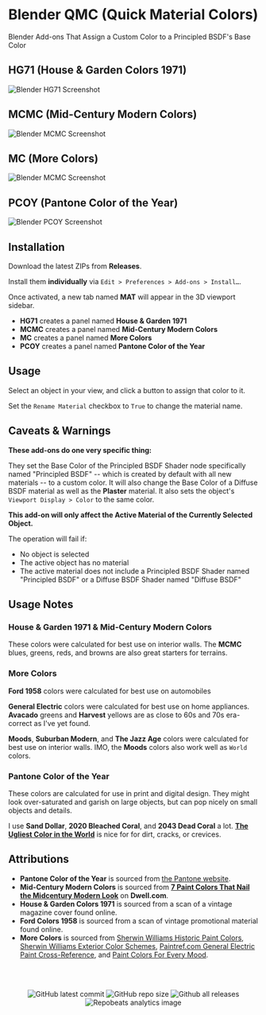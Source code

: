 <h1>Blender QMC (Quick Material Colors)</h1>

Blender Add-ons That Assign a Custom Color to a Principled BSDF's Base Color

<!-- ## F58 (Ford Colors 1958)

![Blender F58 Screenshot](https://github.com/don1138/blender-pcoy/blob/main/imx/blender-f58.jpg)
 -->
## HG71 (House & Garden Colors 1971)

![Blender HG71 Screenshot](https://github.com/don1138/blender-pcoy/blob/main/imx/blender-hg71.jpg)

## MCMC (Mid-Century Modern Colors)

![Blender MCMC Screenshot](https://github.com/don1138/blender-pcoy/blob/main/imx/blender-mcmc.jpg)

## MC (More Colors)

![Blender MCMC Screenshot](https://github.com/don1138/blender-pcoy/blob/main/imx/blender-mc.jpg)

## PCOY (Pantone Color of the Year)

![Blender PCOY Screenshot](https://github.com/don1138/blender-pcoy/blob/main/imx/blender-pcoy.jpg)

## Installation

Download the latest ZIPs from **Releases**.

Install them **individually** via ``Edit > Preferences > Add-ons > Install…``.

Once activated, a new tab named **MAT** will appear in the 3D viewport sidebar.
<!-- - **F58** creates a panel named **Ford Colors** -->
- **HG71** creates a panel named **House & Garden 1971**
- **MCMC** creates a panel named **Mid-Century Modern Colors**
- **MC** creates a panel named **More Colors**
- **PCOY** creates a panel named **Pantone Color of the Year**

## Usage

Select an object in your view, and click a button to assign that color to it.

Set the ``Rename Material`` checkbox to ``True`` to change the material name.

## Caveats & Warnings

**These add-ons do one very specific thing:**

They set the Base Color of the Principled BSDF Shader node specifically named "Principled BSDF" -- which is created by default with all new materials -- to a custom color. It will also change the Base Color of a Diffuse BSDF material as well as the **Plaster** material. It also sets the object's `Viewport Display > Color` to the same color.

**This add-on will only affect the Active Material of the Currently Selected Object.**

The operation will fail if:
- No object is selected
- The active object has no material
- The active material does not include a Principled BSDF Shader named "Principled BSDF" or a Diffuse BSDF Shader named "Diffuse BSDF"

## Usage Notes

### House & Garden 1971 & Mid-Century Modern Colors
These colors were calculated for best use on interior walls. The **MCMC** blues, greens, reds, and browns are also great starters for terrains.

### More Colors
**Ford 1958** colors were calculated for best use on automobiles

**General Electric** colors were calculated for best use on home appliances. **Avacado** greens and **Harvest** yellows are as close to 60s and 70s era-correct as I've yet found.

**Moods**, **Suburban Modern**, and **The Jazz Age** colors were calculated for best use on interior walls. IMO, the **Moods** colors also work well as `World` colors.

### Pantone Color of the Year
These colors are calculated for use in print and digital design. They might look over-saturated and garish on large objects, but can pop nicely on small objects and details.

I use **Sand Dollar**, **2020 Bleached Coral**, and **2043 Dead Coral** a lot. [**The Ugliest Color in the World**](https://www.huffpost.com/entry/ugliest-color-pantone_n_57570df6e4b0ca5c7b504538) is nice for for dirt, cracks, or crevices.

## Attributions

- **Pantone Color of the Year** is sourced from [the Pantone website](https://www.pantone.com/articles/past-colors-of-the-year).
- **Mid-Century Modern Colors** is sourced from [**7 Paint Colors That Nail the Midcentury Modern Look**](https://www.dwell.com/article/best-midcentury-modern-paint-colors-111e82a1) on **Dwell.com**.
- **House & Garden Colors 1971** is sourced from a scan of a vintage magazine cover found online.
- **Ford Colors 1958** is sourced from a scan of vintage promotional material found online.
- **More Colors** is sourced from [Sherwin Williams Historic Paint Colors](https://www.sherwin-williams.com/en-us/color/color-collections/historic-paint-colors), [Sherwin Williams Exterior Color Schemes](https://www.sherwin-williams.com/homeowners/color/find-and-explore-colors/paint-colors-by-collection/exterior-color-schemes/suburban-modern),  [Paintref.com General Electric Paint Cross-Reference](https://paintref.com/cgi-bin/colorcodedisplay.cgi?model=General%20Electric), and [Paint Colors For Every Mood](https://www.domino.com/content/paint-colors-for-every-mood).

<br><br>
<p align="center">
  <img alt="GitHub latest commit" src="https://img.shields.io/github/last-commit/don1138/blender-qmc">
  <img alt="GitHub repo size" src="https://img.shields.io/github/repo-size/don1138/blender-qmc">
  <img alt="Github all releases" src="https://img.shields.io/github/downloads/don1138/blender-qmc/total.svg"><br>
  <img src="https://repobeats.axiom.co/api/embed/52e50c70eb6c2d9d025cc8b7bf8f3c40ddf5b214.svg" alt="Repobeats analytics image">
</p>
